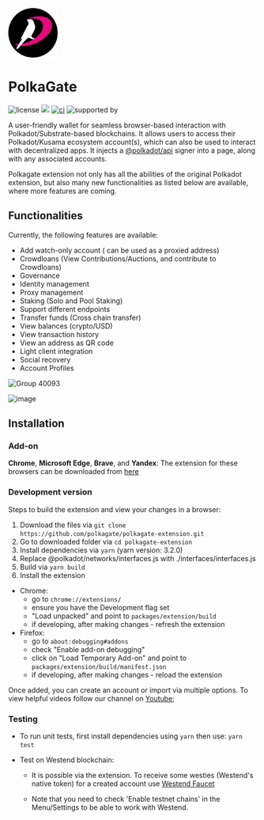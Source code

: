 <img src="https://raw.githubusercontent.com/Nick-1979/PolkadotJsPlusPictures/main/polkagate/logo/534b.PNG" data-canonical-src="https://raw.githubusercontent.com/Nick-1979/PolkadotJsPlusPictures/main/polkagate/logo/534b.PNG" width="100" height="100" />

# PolkaGate
![license](https://img.shields.io/badge/License-Apache%202.0-blue?logo=apache&style=flat-square)
![](https://img.shields.io/github/issues-raw/PolkaGate/polkagate-extension)
[![ci](https://github.com/PolkaGate/polkagate-extension/actions/workflows/ci-workflow.yml/badge.svg?event=push)](https://github.com/PolkaGate/polkagate-extension/actions/workflows/ci-workflow.yml)
![supported by](https://img.shields.io/badge/Supported%20by-Kusama%20Treasury-%20black?logo=polkadot&style=flat-square)

A user-friendly wallet for seamless browser-based interaction with Polkadot/Substrate-based blockchains. It allows users to access their Polkadot/Kusama ecosystem account(s), which can also be used to interact with decentralized apps. It injects a [@polkadot/api](https://github.com/polkadot-js/api) signer into a page, along with any associated accounts.

Polkagate extension not only has all the abilities of the original Polkadot extension, but also many new functionalities as listed below are available, where more features are coming.

## Functionalities

Currently, the following features are available:
  - Add watch-only account ( can be used as a proxied address) 
  - Crowdloans (View Contributions/Auctions, and contribute to Crowdloans)
  - Governance 
  - Identity management
  - Proxy management
  - Staking (Solo and Pool Staking)
  - Support different endpoints
  - Transfer funds (Cross chain transfer)
  - View balances (crypto/USD)
  - View transaction history
  - View an address as QR code
  - Light client integration   
  - Social recovery
  - Account Profiles

![Group 40093](https://github.com/PolkaGate/extension/assets/46442452/35cc6c13-532c-415e-a8e6-5285bc56e204)

![image](https://github.com/PolkaGate/extension/assets/46442452/8ad947dd-58a4-4ff3-9aa7-8613121b8938)


## Installation 

### Add-on

<!-- **FireFox**: The extension for firefox can be downloaded from Firefox add-ons page [here](https://addons.mozilla.org/en-US/firefox/addon/polkagate/) -->

**Chrome**, **Microsoft Edge**,  **Brave**, and **Yandex**: The extension for these browsers can be downloaded from [here]( https://chrome.google.com/webstore/detail/polkagate-the-gateway-to/ginchbkmljhldofnbjabmeophlhdldgp)


### Development version

Steps to build the extension and view your changes in a browser:

1. Download the files via `git clone https://github.com/polkagate/polkagate-extension.git`
2. Go to downloaded folder via `cd polkagate-extension`
3. Install dependencies via `yarn` (yarn version: 3.2.0)
4. Replace @polkadot/networks/interfaces.js with ./interfaces/interfaces.js 
5. Build via `yarn build`
6. Install the extension
  - Chrome:
    - go to `chrome://extensions/`
    - ensure you have the Development flag set
    - "Load unpacked" and point to `packages/extension/build`
    - if developing, after making changes - refresh the extension
  - Firefox:
    - go to `about:debugging#addons`
    - check "Enable add-on debugging"
    - click on "Load Temporary Add-on" and point to `packages/extension/build/manifest.json`
    - if developing, after making changes - reload the extension


Once added, you can create an account or import via multiple options. To view helpful videos follow our channel on [Youtube](https://youtube.com/@polkagate);


### Testing

* To run unit tests, first install dependencies using `yarn` then use: `yarn test`

* Test on Westend blockchain:

   - It is possible via the extension. To receive some westies (Westend's native token) for a created account use [Westend Faucet](https://matrix.to/#/#westend_faucet:matrix.org)

   - Note that you need to check 'Enable testnet chains' in the Menu/Settings to be able to work with Westend.


<!-- ## More information 

for more information about the extension and how it works, please go to the project [wiki](https://github.com/Nick-1979/polkadot-Js-Plus-extension/wiki)  -->

<!-- ## To support 


<img src="./packages/extension-polkagate/docs/logos/dot.svg" width="20" />  17VdcY2F3WvhSLFHBGZreubzQNQ3NZzLbQsugGzHmzzprSG

<img src="./packages/extension-polkagate/docs/logos/ksm.svg" width="20" />  Cgp9bcq1dGP1Z9B6F2ccTSTHNez9jq2iUX993ZbDVByPSU2 -->
